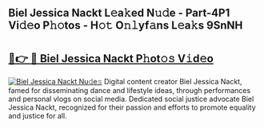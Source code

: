 ## Biel Jessica Nackt L𝚎a𝚔ed N𝚞𝚍e - Part-4P1 Vi𝚍𝚎o P𝚑𝚘tos - H𝚘𝚝 O𝚗𝚕yf𝚊ns L𝚎a𝚔s 9SnNH

# <h2><a href="http://kfcmp0r.oniu.top/?m=Biel+Jessica+Nackt">🔗👉 🔴 Biel Jessica Nackt P𝚑ot𝚘𝚜 V𝚒d𝚎o</a></h2>

[![Biel Jessica Nackt Nu𝚍e𝚜](https://i.imgur.com/0qMVB7G.gif)](http://kfcmp0r.oniu.top/?m=Biel+Jessica+Nackt)
Digital content creator Biel Jessica Nackt, famed for disseminating dance and lifestyle ideas, through performances and personal vlogs on social media. Dedicated social justice advocate Biel Jessica Nackt, recognized for their passion and efforts to promote equality and justice for all.  
